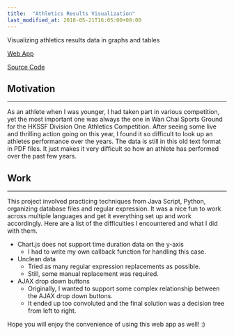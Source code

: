 ```yaml
---
title:  "Athletics Results Visualization"
last_modified_at: 2018-05-21T16:05:00+08:00
---
```

Visualizing athletics results data in graphs and tables

[Web App](http://athresvis.cameronlai.com/)

[Source Code](https://github.com/cameronlai/ath_res_vis)

## Motivation
----------

As an athlete when I was younger, I had taken part in various competition, yet the most important one was always the one in Wan Chai Sports Ground for the HKSSF Division One Athletics Competition. After seeing some live and thrilling action going on this year, I found it so difficult to look up an athletes performance over the years. The data is still in this old text format in PDF files. It just makes it very difficult so how an athlete has performed over the past few years.

## Work
----

This project involved practicing techniques from Java Script, Python, organizing database files and regular expression. It was a nice fun to work across multiple languages and get it everything set up and work accordingly. Here are a list of the difficulties I encountered and what I did with them.

*   Chart.js does not support time duration data on the y-axis
    *   I had to write my own callback function for handling this case.
*   Unclean data
    *   Tried as many regular expression replacements as possible.
    *   Still, some manual replacement was required.
*   AJAX drop down buttons
    *   Originally, I wanted to support some complex relationship between the AJAX drop down buttons.
    *   It ended up too convoluted and the final solution was a decision tree from left to right.

Hope you will enjoy the convenience of using this web app as well! :)